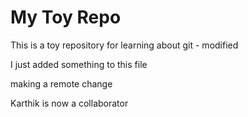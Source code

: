 # My Toy Repo

This is a toy repository for learning about git - modified 

I just added something to this file

making a remote change

Karthik is now a collaborator
